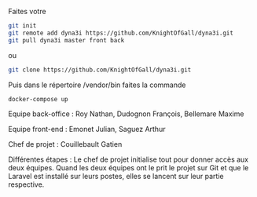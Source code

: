 Faites votre 
```sh
git init
git remote add dyna3i https://github.com/KnightOfGall/dyna3i.git
git pull dyna3i master front back
```
ou 
```sh
git clone https://github.com/KnightOfGall/dyna3i.git 
```
Puis dans le répertoire /vendor/bin faites la commande 
```sh 
docker-compose up
```
Equipe back-office :
Roy Nathan, Dudognon François, Bellemare Maxime

Equipe front-end :
Emonet Julian, Saguez Arthur

Chef de projet : 
Couillebault Gatien

Différentes étapes :
Le chef de projet initialise tout pour donner accès aux deux équipes.
Quand les deux équipes ont le prit le projet sur Git et que le Laravel est installé sur leurs postes, elles se lancent sur leur partie respective.
